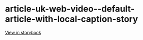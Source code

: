 # article-uk-web-video--default-article-with-local-caption-story

[View in storybook](https://raw.githack.com/Independent-Digital-News-and-Media-Ltd/indy-pwamp-sb/PR-1504-sb/index.html?path=/story/article-uk-web-video--default-article-with-local-caption-story)
